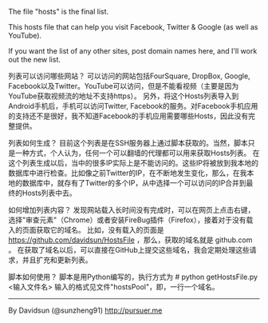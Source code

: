 The file "hosts" is the final list.

This hosts file that can help you visit Facebook, Twitter & Google (as well as YouTube).

If you want the list of any other sites, post domain names here, and I'll work out the new list.

列表可以访问哪些网站？
可以访问的网站包括FourSquare, DropBox, Google, Facebook以及Twitter。YouTube可以访问，但是不能看视频（主要是因为YouTube获取视频流的地址不支持https）。
另外，将这个Hosts列表导入到Android手机后，手机可以访问Twitter, Facebook的服务。对Facebook手机应用的支持还不是很好，我不知道Facebook的手机应用需要哪些Hosts，因此没有完整提供。

列表如何生成？
目前这个列表是在SSH服务器上通过脚本获取的。当然，脚本只是一种方式，个人认为，任何一个可以翻墙的代理都可以用来获取Hosts列表。
在这个列表生成以后，当中的很多IP实际上是不能访问的。这些IP将被放到我本地的数据库中进行检查。比如像之前Twitter的IP，在不断地发生变化，那么，在我本地的数据库中，就存有了Twitter的多个IP，从中选择一个可以访问的IP合并到最终的Hosts列表中去。

如何增加列表内容？
发现网站载入长时间没有完成时，可以在网页上点击右键，选择"审查元素"（Chrome）或者安装FireBug插件（Firefox），接着对于没有载入的页面获取它的域名。
比如，没有载入的页面是 https://github.com/davidsun/HostsFile ，那么，获取的域名就是 github.com 。
在获取了域名以后，可以直接在GitHub上提交这些域名，我会定期处理这些请求，并且扩充和更新列表。

脚本如何使用？
脚本是用Python编写的，执行方式为
    # python getHostsFile.py <输入文件名>
输入的格式见文件"hostsPool"，即，一行一个域名。


--------
By Davidsun (@sunzheng91)
http://pursuer.me
